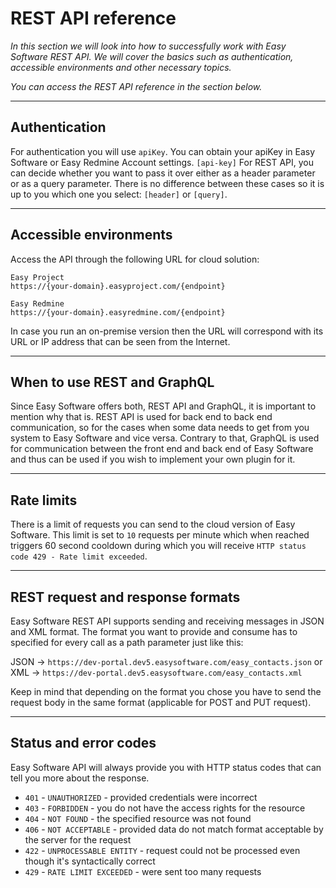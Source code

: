 # REST API reference

*In this section we will look into how to successfully work with Easy Software REST API. We will cover the basics such as authentication, accessible environments and other necessary topics.*

*You can access the REST API reference in the section below.*

---

## Authentication
For authentication you will use `apiKey`.
You can obtain your apiKey in Easy Software or Easy Redmine Account settings.
`[api-key]`
For REST API, you can decide whether you want to pass it over either as a header parameter or as a query parameter. There is no difference between these cases so it is up to you which one you select:
`[header]`
or
`[query]`.

---

## Accessible environments
Access the API through the following URL for cloud solution:

```http
Easy Project 
https://{your-domain}.easyproject.com/{endpoint}

Easy Redmine
https://{your-domain}.easyredmine.com/{endpoint}
```

In case you run an on-premise version then the URL will correspond with its URL or IP address that can be seen from the Internet.

---

## When to use REST and GraphQL
Since Easy Software offers both, REST API and GraphQL, it is important to mention why that is.
REST API is used for back end to back end communication, so for the cases when some data needs to get from you system to Easy Software and vice versa.
Contrary to that, GraphQL is used for communication between the front end and back end of Easy Software and thus can be used if you wish to implement your own plugin for it.

---

## Rate limits
There is a limit of requests you can send to the cloud version of Easy Software. This limit is set to `10` requests per minute which when reached triggers 60 second cooldown during which you will receive `HTTP status code 429 - Rate limit exceeded`.

---

## REST request and response formats
Easy Software REST API supports sending and receiving messages in JSON and XML format. The format you want to provide and consume has to specified for every call as a path parameter just like this:

JSON → `https://dev-portal.dev5.easysoftware.com/easy_contacts.json`
or XML → `https://dev-portal.dev5.easysoftware.com/easy_contacts.xml`

Keep in mind that depending on the format you chose you have to send the request body in the same format (applicable for POST and PUT request).

---

## Status and error codes
Easy Software API will always provide you with HTTP status codes that can tell you more about the response.

- `401` - `UNAUTHORIZED` - provided credentials were incorrect
- `403` - `FORBIDDEN` - you do not have the access rights for the resource
- `404` - `NOT FOUND` - the specified resource was not found
- `406` - `NOT ACCEPTABLE` - provided data do not match format acceptable by the server for the request
- `422` - `UNPROCESSABLE ENTITY` - request could not be processed even though it's syntactically correct
- `429` - `RATE LIMIT EXCEEDED` - were sent too many requests

